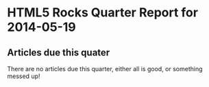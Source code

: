 HTML5 Rocks Quarter Report for 2014-05-19
=========================================

Articles due this quater
------------------------

There are no articles due this quarter, either all is good, or something messed up!

